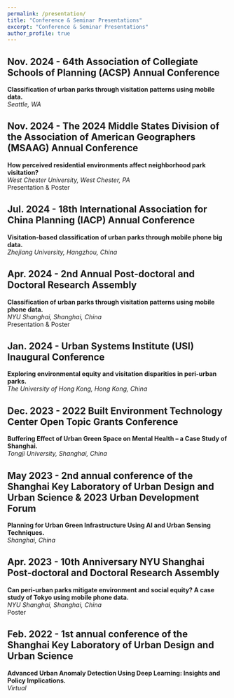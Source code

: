 ```yaml
---
permalink: /presentation/
title: "Conference & Seminar Presentations"
excerpt: "Conference & Seminar Presentations"
author_profile: true
---
```


## Nov. 2024 - 64th Association of Collegiate Schools of Planning (ACSP) Annual Conference

**Classification of urban parks through visitation patterns using mobile data.**  
*Seattle, WA*

## Nov. 2024 - The 2024 Middle States Division of the Association of American Geographers (MSAAG) Annual Conference

**How perceived residential environments affect neighborhood park visitation?**  
*West Chester University, West Chester, PA*  
Presentation & Poster

## Jul. 2024 - 18th International Association for China Planning (IACP) Annual Conference

**Visitation-based classification of urban parks through mobile phone big data.**  
*Zhejiang University, Hangzhou, China*

## Apr. 2024 - 2nd Annual Post-doctoral and Doctoral Research Assembly

**Classification of urban parks through visitation patterns using mobile phone data.**  
*NYU Shanghai, Shanghai, China*  
Presentation & Poster

## Jan. 2024 - Urban Systems Institute (USI) Inaugural Conference

**Exploring environmental equity and visitation disparities in peri-urban parks.**  
*The University of Hong Kong, Hong Kong, China*

## Dec. 2023 - 2022 Built Environment Technology Center Open Topic Grants Conference

**Buffering Effect of Urban Green Space on Mental Health – a Case Study of Shanghai.**  
*Tongji University, Shanghai, China*

## May 2023 - 2nd annual conference of the Shanghai Key Laboratory of Urban Design and Urban Science & 2023 Urban Development Forum

**Planning for Urban Green Infrastructure Using AI and Urban Sensing Techniques.**  
*Shanghai, China*

## Apr. 2023 - 10th Anniversary NYU Shanghai Post-doctoral and Doctoral Research Assembly

**Can peri-urban parks mitigate environment and social equity? A case study of Tokyo using mobile phone data.**  
*NYU Shanghai, Shanghai, China*  
Poster

## Feb. 2022 - 1st annual conference of the Shanghai Key Laboratory of Urban Design and Urban Science

**Advanced Urban Anomaly Detection Using Deep Learning: Insights and Policy Implications.**  
*Virtual*
